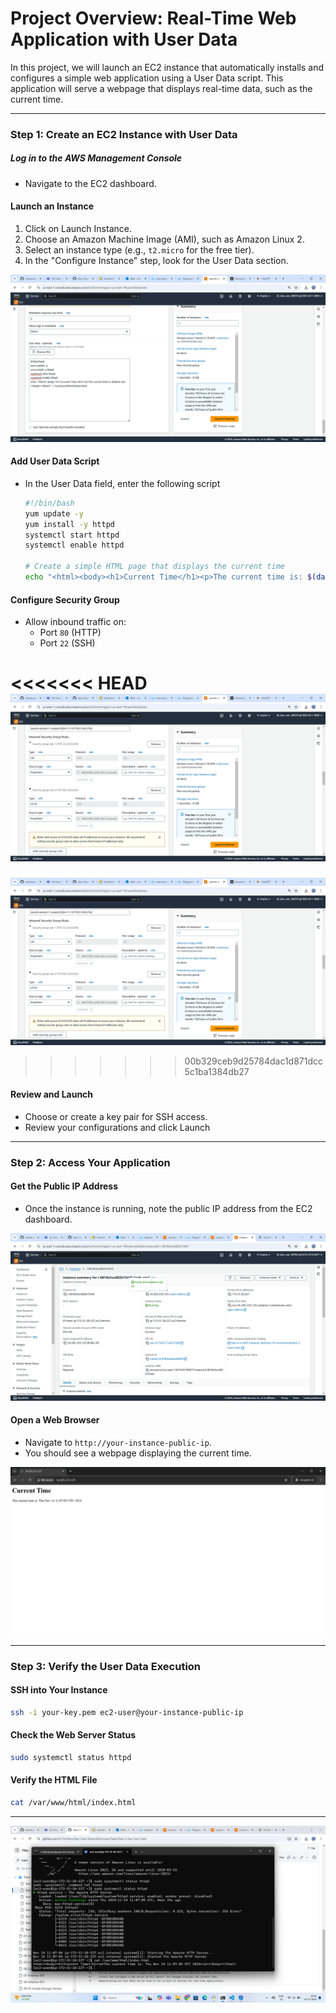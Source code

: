 # Project Overview: Real-Time Web Application with User Data

In this project, we will launch an EC2 instance that automatically installs and configures a simple web application using a User Data script. This application will serve a webpage that displays real-time data, such as the current time.

---

### Step 1: Create an EC2 Instance with User Data

##### Log in to the AWS Management Console
- Navigate to the EC2 dashboard.

#### Launch an Instance
1. Click on Launch Instance.
2. Choose an Amazon Machine Image (AMI), such as Amazon Linux 2.
3. Select an instance type (e.g., `t2.micro` for the free tier).
4. In the "Configure Instance" step, look for the User Data section.

  ![preview](images/ec2-2.png)

####  Add User Data Script
- In the User Data field, enter the following script

   ```bash
   #!/bin/bash
   yum update -y
   yum install -y httpd
   systemctl start httpd
   systemctl enable httpd

   # Create a simple HTML page that displays the current time
   echo "<html><body><h1>Current Time</h1><p>The current time is: $(date)</p></body></html>" > /var/www/html/index.html
   ```

####  Configure Security Group
- Allow inbound traffic on:
  - Port `80` (HTTP)
  - Port `22` (SSH)

<<<<<<< HEAD
 ![preview](images/EC2-1.png)
=======
 ![preview](images/ec2-1.png)
>>>>>>> 00b329ceb9d25784dac1d871dcc5c1ba1384db27

#### Review and Launch
* Choose or create a key pair for SSH access.
* Review your configurations and click Launch

---

### Step 2: Access Your Application

#### Get the Public IP Address
- Once the instance is running, note the public IP address from the EC2 dashboard.

![preview](images/publicip.png)

#### Open a Web Browser
- Navigate to `http://your-instance-public-ip`.
- You should see a webpage displaying the current time.

 ![preview](images/web.png)

---

### Step 3: Verify the User Data Execution

#### SSH into Your Instance

```bash
ssh -i your-key.pem ec2-user@your-instance-public-ip
```

#### Check the Web Server Status

```bash
sudo systemctl status httpd
```

#### Verify the HTML File

```bash
cat /var/www/html/index.html
```


--- 

![preview](images/connect.png)
